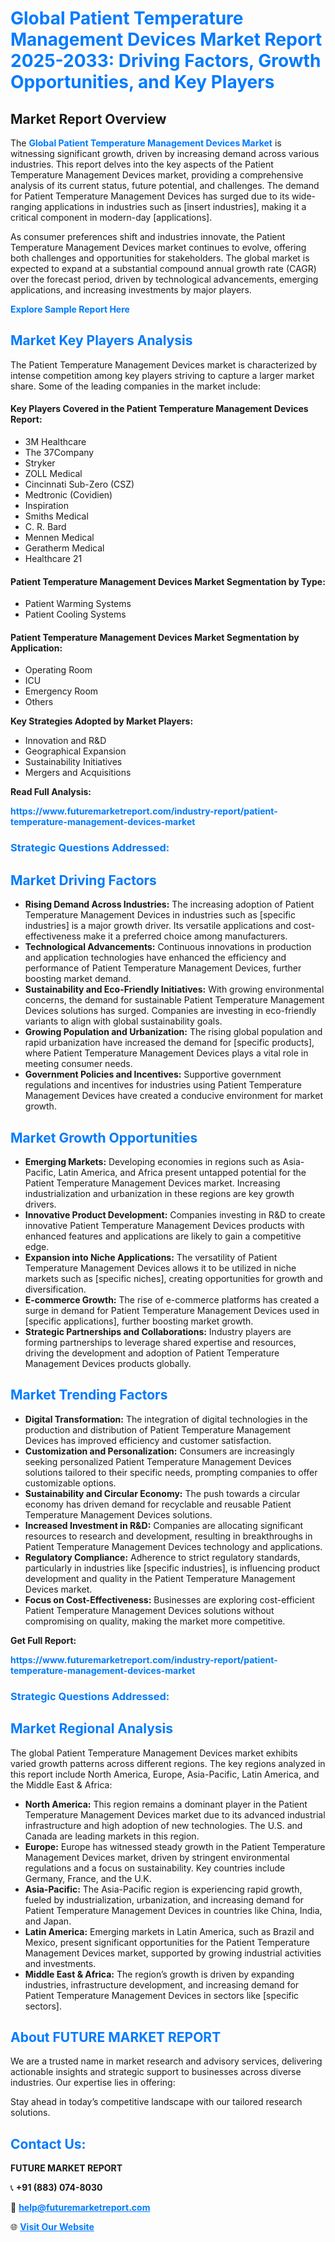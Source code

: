 <h1 style="color: #007BFF;">Global Patient Temperature Management Devices Market Report 2025-2033: Driving Factors, Growth Opportunities, and Key Players</h1>

<section id="overview">
<h2>Market Report Overview</h2>
<p>The <a href="https://www.futuremarketreport.com/industry-report/patient-temperature-management-devices-market" style="color: #007BFF; text-decoration: none;"><strong>Global Patient Temperature Management Devices Market</strong></a> is witnessing significant growth, driven by increasing demand across various industries. This report delves into the key aspects of the Patient Temperature Management Devices market, providing a comprehensive analysis of its current status, future potential, and challenges. The demand for Patient Temperature Management Devices has surged due to its wide-ranging applications in industries such as [insert industries], making it a critical component in modern-day [applications].</p>
<p>As consumer preferences shift and industries innovate, the Patient Temperature Management Devices market continues to evolve, offering both challenges and opportunities for stakeholders. The global market is expected to expand at a substantial compound annual growth rate (CAGR) over the forecast period, driven by technological advancements, emerging applications, and increasing investments by major players.</p>
</section>

<section id="overview">
<p><a href="https://www.futuremarketreport.com/request-sample/reportId=80032" style="color: #007BFF; text-decoration: none;"><strong>Explore Sample Report Here</strong></a></p>
</section>

<section id="key-players">
<h2 style="color: #007BFF;">Market Key Players Analysis</h2>
<p>The Patient Temperature Management Devices market is characterized by intense competition among key players striving to capture a larger market share. Some of the leading companies in the market include:</p>
<h4>Key Players Covered in the Patient Temperature Management Devices Report:</h4>
<ul><li>3M Healthcare</li><li>The 37Company</li><li>Stryker</li><li>ZOLL Medical</li><li>Cincinnati Sub-Zero (CSZ)</li><li>Medtronic (Covidien)</li><li>Inspiration</li><li>Smiths Medical</li><li>C. R. Bard</li><li>Mennen Medical</li><li>Geratherm Medical</li><li>Healthcare 21</li></ul>
<h4>Patient Temperature Management Devices Market Segmentation by Type:</h4>
<ul><li>Patient Warming Systems</li><li>Patient Cooling Systems</li></ul>

<h4>Patient Temperature Management Devices Market Segmentation by Application:</h4>
<ul><li>Operating Room</li><li>ICU</li><li>Emergency Room</li><li>Others</li></ul>
<p><strong>Key Strategies Adopted by Market Players:</strong></p>
<ul>
<li>Innovation and R&D</li>
<li>Geographical Expansion</li>
<li>Sustainability Initiatives</li>
<li>Mergers and Acquisitions</li>
</ul>
</section>

<section>
<p><strong>Read Full Analysis: </strong></p><a href="https://www.futuremarketreport.com/industry-report/patient-temperature-management-devices-market" style="color: #007BFF; text-decoration: none;"><strong>https://www.futuremarketreport.com/industry-report/patient-temperature-management-devices-market</strong></a>
<h3 style="color: #007BFF;">Strategic Questions Addressed:</h3>
</section>

<section id="driving-factors">
<h2 style="color: #007BFF;">Market Driving Factors</h2>
<ul>
<li><strong>Rising Demand Across Industries:</strong> The increasing adoption of Patient Temperature Management Devices in industries such as [specific industries] is a major growth driver. Its versatile applications and cost-effectiveness make it a preferred choice among manufacturers.</li>
<li><strong>Technological Advancements:</strong> Continuous innovations in production and application technologies have enhanced the efficiency and performance of Patient Temperature Management Devices, further boosting market demand.</li>
<li><strong>Sustainability and Eco-Friendly Initiatives:</strong> With growing environmental concerns, the demand for sustainable Patient Temperature Management Devices solutions has surged. Companies are investing in eco-friendly variants to align with global sustainability goals.</li>
<li><strong>Growing Population and Urbanization:</strong> The rising global population and rapid urbanization have increased the demand for [specific products], where Patient Temperature Management Devices plays a vital role in meeting consumer needs.</li>
<li><strong>Government Policies and Incentives:</strong> Supportive government regulations and incentives for industries using Patient Temperature Management Devices have created a conducive environment for market growth.</li>
</ul>
</section>

<section id="growth-opportunities">
<h2 style="color: #007BFF;">Market Growth Opportunities</h2>
<ul>
<li><strong>Emerging Markets:</strong> Developing economies in regions such as Asia-Pacific, Latin America, and Africa present untapped potential for the Patient Temperature Management Devices market. Increasing industrialization and urbanization in these regions are key growth drivers.</li>
<li><strong>Innovative Product Development:</strong> Companies investing in R&D to create innovative Patient Temperature Management Devices products with enhanced features and applications are likely to gain a competitive edge.</li>
<li><strong>Expansion into Niche Applications:</strong> The versatility of Patient Temperature Management Devices allows it to be utilized in niche markets such as [specific niches], creating opportunities for growth and diversification.</li>
<li><strong>E-commerce Growth:</strong> The rise of e-commerce platforms has created a surge in demand for Patient Temperature Management Devices used in [specific applications], further boosting market growth.</li>
<li><strong>Strategic Partnerships and Collaborations:</strong> Industry players are forming partnerships to leverage shared expertise and resources, driving the development and adoption of Patient Temperature Management Devices products globally.</li>
</ul>
</section>

<section id="trending-factors">
<h2 style="color: #007BFF;">Market Trending Factors</h2>
<ul>
<li><strong>Digital Transformation:</strong> The integration of digital technologies in the production and distribution of Patient Temperature Management Devices has improved efficiency and customer satisfaction.</li>
<li><strong>Customization and Personalization:</strong> Consumers are increasingly seeking personalized Patient Temperature Management Devices solutions tailored to their specific needs, prompting companies to offer customizable options.</li>
<li><strong>Sustainability and Circular Economy:</strong> The push towards a circular economy has driven demand for recyclable and reusable Patient Temperature Management Devices solutions.</li>
<li><strong>Increased Investment in R&D:</strong> Companies are allocating significant resources to research and development, resulting in breakthroughs in Patient Temperature Management Devices technology and applications.</li>
<li><strong>Regulatory Compliance:</strong> Adherence to strict regulatory standards, particularly in industries like [specific industries], is influencing product development and quality in the Patient Temperature Management Devices market.</li>
<li><strong>Focus on Cost-Effectiveness:</strong> Businesses are exploring cost-efficient Patient Temperature Management Devices solutions without compromising on quality, making the market more competitive.</li>
</ul>
</section>

<section>
<p><strong>Get Full Report: </strong></p><a href="https://www.futuremarketreport.com/industry-report/patient-temperature-management-devices-market" style="color: #007BFF; text-decoration: none;"><strong>https://www.futuremarketreport.com/industry-report/patient-temperature-management-devices-market</strong></a>
<h3 style="color: #007BFF;">Strategic Questions Addressed:</h3>
</section>


<section id="regional-analysis">
<h2 style="color: #007BFF;">Market Regional Analysis</h2>
<p>The global Patient Temperature Management Devices market exhibits varied growth patterns across different regions. The key regions analyzed in this report include North America, Europe, Asia-Pacific, Latin America, and the Middle East & Africa:</p>
<ul>
<li><strong>North America:</strong> This region remains a dominant player in the Patient Temperature Management Devices market due to its advanced industrial infrastructure and high adoption of new technologies. The U.S. and Canada are leading markets in this region.</li>
<li><strong>Europe:</strong> Europe has witnessed steady growth in the Patient Temperature Management Devices market, driven by stringent environmental regulations and a focus on sustainability. Key countries include Germany, France, and the U.K.</li>
<li><strong>Asia-Pacific:</strong> The Asia-Pacific region is experiencing rapid growth, fueled by industrialization, urbanization, and increasing demand for Patient Temperature Management Devices in countries like China, India, and Japan.</li>
<li><strong>Latin America:</strong> Emerging markets in Latin America, such as Brazil and Mexico, present significant opportunities for the Patient Temperature Management Devices market, supported by growing industrial activities and investments.</li>
<li><strong>Middle East & Africa:</strong> The region’s growth is driven by expanding industries, infrastructure development, and increasing demand for Patient Temperature Management Devices in sectors like [specific sectors].</li>
</ul>
</section>

<footer>
<h2 style="color: #007BFF;">About FUTURE MARKET REPORT</h2>
<p>We are a trusted name in market research and advisory services, delivering actionable insights and strategic support to businesses across diverse industries. Our expertise lies in offering:</p>

<p>Stay ahead in today’s competitive landscape with our tailored research solutions.</p>

<h2 style="color: #007BFF;">Contact Us:</h2>
<p><strong>FUTURE MARKET REPORT</strong></p>
<p>📞 <strong>+91 (883) 074-8030</strong></p>
<p>📧 <strong><a href="mailto:help@futuremarketreport.com" style="color: #007BFF;">help@futuremarketreport.com</a></strong></p>
<p>🌐 <strong><a href="https://www.futuremarketreport.com/" style="color: #007BFF;">Visit Our Website</a></strong></p>
</footer>